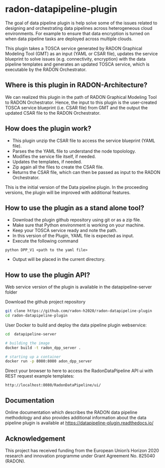 # radon-datapipeline-plugin
The goal of data pipeline plugin is help solve some of the issues related to designing and orchestrating data pipelines across heterogeneous cloud environments. For example to ensure that data encryption is turned on when data pipeline tasks are deployed across multiple clouds. 

This plugin takes a TOSCA service generated by RADON Graphical Modeling Tool (GMT) as an input (YAML or CSAR file), updates the service blueprint to solve issues (e.g. connectivity, encryption) with the data pipeline templates and generates an updated TOSCA service, which is executable by the RADON Orchestrator.  

## Where is this plugin in RADON-Architecture?
We can realized this plugin in the path of RADON Graphical Modeling Tool to RADON Orchestrator. Hence, the input to this plugin is the user-created TOSCA service blueprint (i.e. CSAR file) from GMT and the output the updated CSAR file to the RADON Orchestrator.

## How does the plugin work?
- This plugin unzip the CSAR file to access the service blueprint (YAML file).
- Parses the the YAML file to understand the node topolology.
- Modifies the service file itself, if needed.
- Updates the templates, if needed.
- Zip again all the files to create the CSAR file.
- Returns the CSAR file, which can then be passed as input to the RADON Orchestrator.

This is the initial version of the Data pipeline plugin. In the proceeding versions, the plugin will be improved with additional features. 

## How to use the plugin as a stand alone tool?
- Download the plugin github repository using git or as a zip file. 
- Make sure that Python environment is working on your machine.
- Keep your TOSCA service ready and note the path. 
- In this version of the Plugin, YAML file is expected as input.
- Execute the following command
```
python DPP_V1 <path to the yaml file>  
```
- Output will be placed in the current directory.

## How to use the plugin API?

Web service version of the plugin is available in the datapipeline-server folder

Download the github project repository 
```bash
git clone https://github.com/radon-h2020/radon-datapipeline-plugin
cd radon-datapipeline-plugin
```

User Docker to build and deploy the data pipeline plugin webservice:
```bash
cd  datapipeline-server

# building the image
docker build -t radon_dpp_server .

# starting up a container
docker run -p 8080:8080 adon_dpp_server
```

Direct your browser to here to access the RadonDataPipeline API ui with REST request example templates:
```
http://localhost:8080/RadonDataPipeline/ui/
```

## Documentation

Online documentation which describes the RADON data pipeline methodology and also provides additional information about the data pipeline plugin is available at https://datapipeline-plugin.readthedocs.io/

## Acknowledgement
This project has received funding from the European Union’s Horizon 2020 research and innovation programme under Grant Agreement No. 825040 (RADON).
